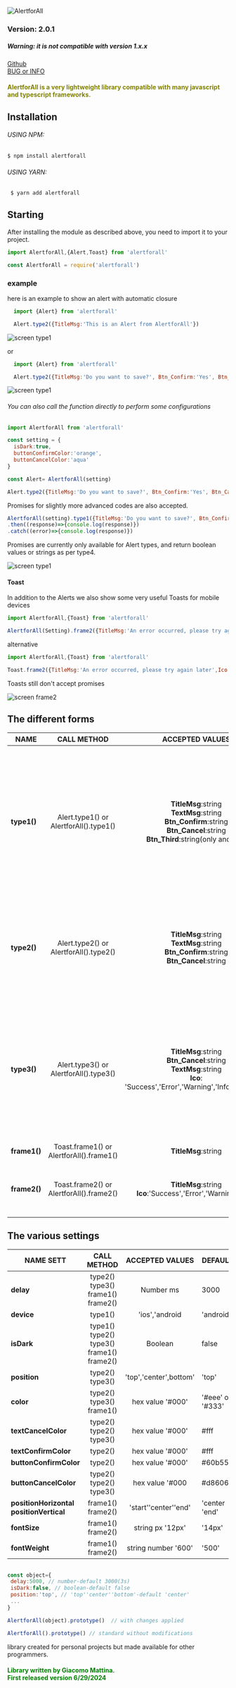 
![AlertforAll](./read/logo.png)


### Version: 2.0.1 
##### Warning: it is not compatible with version 1.x.x

[Github](https://github.com/Giacomo90/AlertforAll) <br>
[BUG or INFO](https://github.com/Giacomo90/AlertforAll/issues) <br>


#### <font color="olive"> AlertforAll is a very lightweight library compatible with many javascript and typescript frameworks. </font>

## Installation

###### USING NPM:
```bash
$ npm install alertforall
```
###### USING YARN:
```bash
 $ yarn add alertforall
```

 ## Starting

After installing the module as described above, you need to import it to your project.


```javascript
import AlertforAll,{Alert,Toast} from 'alertforall'
```

```javascript
const AlertforAll = require('alertforall') 
```


### example

 here is an example to show an alert with automatic closure


```javascript
  import {Alert} from 'alertforall'

  Alert.type2({TitleMsg:'This is an Alert from AlertforAll'})
```
![screen type1](./read/screen1.png)

or

```javascript
  import {Alert} from 'alertforall'

  Alert.type2({TitleMsg:'Do you want to save?', Btn_Confirm:'Yes', Btn_Cancel:'No'})
```
![screen type1](./read/screen2.png)


######  You can also call the function directly to perform some configurations

```javascript
import AlertforAll from 'alertforall'

const setting = {
  isDark:true,
  buttonConfirmColor:'orange',
  buttonCancelColor:'aqua'
}

const Alert= AlertforAll(setting)

Alert.type2({TitleMsg:'Do you want to save?', Btn_Confirm:'Yes', Btn_Cancel:'No'})
```
Promises for slightly more advanced codes are also accepted.

```javascript
AlertforAll(setting).type1({TitleMsg:'Do you want to save?', Btn_Confirm:'Yes', Btn_Cancel:'No'})
.then((response)=>{console.log(response)})
.catch((error)=>{console.log(response)})
```

Promises are currently only available for Alert types, and return boolean values ​​or strings as per type4.


![screen type1](./read/screen3.png)



#### Toast


In addition to the Alerts we also show some very useful Toasts for mobile devices

```javascript
import AlertforAll,{Toast} from 'alertforall'

AlertforAll(Setting).frame2({TitleMsg:'An error occurred, please try again later',Ico:'Error'})
```
alternative
```javascript
import AlertforAll,{Toast} from 'alertforall'

Toast.frame2({TitleMsg:'An error occurred, please try again later',Ico:'Error'})
```
Toasts still don't accept promises

![screen frame2](./read/screen4.png)


## The different forms


| NAME|CALL METHOD|ACCEPTED VALUES|REQUIRED| 
| ------ | :------: | :------: | ---|
| **type1()** | Alert.type1() or AlertforAll().type1() |**TitleMsg**:string <br> **TextMsg**:string<br>  **Btn_Confirm**:string <br> **Btn_Cancel**:string<br> **Btn_Third**:string(only android)| **TitleMsg**: required <br> **Btn_Confirm & Btn_Cancel**: not necessary, if missing activate the third button <br> **Btn_Third**:only on android, it activates either as a third button or automatically as a single button. |
| **type2()** | Alert.type2() or AlertforAll().type2() |**TitleMsg**:string <br> **TextMsg**:string <br> **Btn_Confirm**:string <br> **Btn_Cancel**:string| **TitleMsg**: required <br> **Btn_Confirm & Btn_Cancel**: not necessary, if not present the default 3s automatic closing is activated.
| **type3()** | Alert.type3() or AlertforAll().type3() |**TitleMsg**:string <br>**Btn_Cancel**:string <br>**TextMsg**:string <br> **Ico**: 'Success','Error','Warning','Info','Question'|**TitleMsg**: required <br> **Btn_Cancel**: not necessary, if not present the default 3s automatic closing is activated.<br> **TextMsg**:not necessary<br> **Ico**:not neccessary, default 'success'
| **frame1()** | Toast.frame1() or AlertforAll().frame1() |**TitleMsg**:string |**TitleMsg**: required <br>
| **frame2()** | Toast.frame2() or AlertforAll().frame2() |**TitleMsg**:string <br> **Ico**:'Success','Error','Warning','Info' |**TitleMsg**: required <br> **Ico**:not neccessary, default 'Success'


## The various settings

| NAME SETT|CALL METHOD|ACCEPTED VALUES|DEFAULT| 
| ------ | :------: | :------: | ---|
|**delay**| type2() type3() frame1() frame2() | Number ms | 3000
|**device**| type1() | 'ios','android  | 'android'
|**isDark**|type1() type2() type3()  frame1() frame2() | Boolean | false
|**position**| type2() type3()  | 'top','center',bottom' | 'top'
|**color** | type2() type3()  frame1() | hex value '#000' |'#eee' or '#333'|
|**textCancelColor**| type2() type2() type3()  | hex value '#000'| #fff
|**textConfirmColor**| type2() | hex value '#000'| #fff
|**buttonConfirmColor**| type2() |hex value '#000' |#60b558
|**buttonCancelColor**| type2() type2() type3()  | hex value '#000 |#d86060
|**positionHorizontal** <br> **positionVertical** | frame1() frame2() |'start''center''end' | 'center <br> 'end' 
|**fontSize**| frame1() frame2() | string px '12px' | '14px'
|**fontWeight**|frame1() frame2()| string number '600' | '500'

```javascript

const object={
 delay:5000, // number-default 3000(3s)
 isDark:false, // boolean-default false
 position:'top', // 'top''center''bottom'-default 'center' 
 ... 
}

AlertforAll(object).prototype()  // with changes applied

AlertforAll().prototype() // standard without modifications
```
library created for personal projects but made available for other programmers.

#### <font color="green"> Library written by Giacomo Mattina. <br> First released version 6/29/2024 </font>